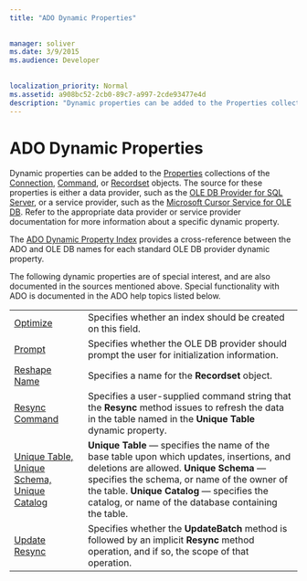 ```yaml
---
title: "ADO Dynamic Properties"
  
  
manager: soliver
ms.date: 3/9/2015
ms.audience: Developer
 
  
localization_priority: Normal
ms.assetid: a908bc52-2cb0-89c7-a997-2cde93477e4d
description: "Dynamic properties can be added to the Properties collections of the Connection, Command, or Recordset objects. The source for these properties is either a data provider, such as the OLE DB Provider for SQL Server, or a service provider, such as the Microsoft Cursor Service for OLE DB. Refer to the appropriate data provider or service provider documentation for more information about a specific dynamic property."
---
```


# ADO Dynamic Properties

Dynamic properties can be added to the [Properties](properties-collection-ado.md) collections of the [Connection](connection-object-ado.md), [Command](command-object-ado.md), or [Recordset](recordset-object-ado.md) objects. The source for these properties is either a data provider, such as the [OLE DB Provider for SQL Server](microsoft-ole-db-provider-for-sql-server.md), or a service provider, such as the [Microsoft Cursor Service for OLE DB](microsoft-cursor-service-for-ole-db-ado-service-component.md). Refer to the appropriate data provider or service provider documentation for more information about a specific dynamic property.
  
The [ADO Dynamic Property Index](ado-dynamic-property-index.md) provides a cross-reference between the ADO and OLE DB names for each standard OLE DB provider dynamic property. 
  
The following dynamic properties are of special interest, and are also documented in the sources mentioned above. Special functionality with ADO is documented in the ADO help topics listed below.
  
|||
|:-----|:-----|
|[Optimize](optimize-property-dynamic-ado.md) <br/> |Specifies whether an index should be created on this field.  <br/> |
|[Prompt](prompt-property-dynamic-ado.md) <br/> |Specifies whether the OLE DB provider should prompt the user for initialization information.  <br/> |
|[Reshape Name](reshape-name-property-dynamic-ado.md) <br/> |Specifies a name for the **Recordset** object.  <br/> |
|[Resync Command](resync-command-property-dynamic-ado.md) <br/> |Specifies a user-supplied command string that the **Resync** method issues to refresh the data in the table named in the **Unique Table** dynamic property.  <br/> |
|[Unique Table, Unique Schema, Unique Catalog](unique-table-unique-schema-unique-catalog-properties-dynamic-ado.md) <br/> |**Unique Table** — specifies the name of the base table upon which updates, insertions, and deletions are allowed. **Unique Schema** — specifies the schema, or name of the owner of the table. **Unique Catalog** — specifies the catalog, or name of the database containing the table.  <br/> |
|[Update Resync](update-resync-property-dynamic-ado.md) <br/> |Specifies whether the **UpdateBatch** method is followed by an implicit **Resync** method operation, and if so, the scope of that operation.  <br/> |
   

